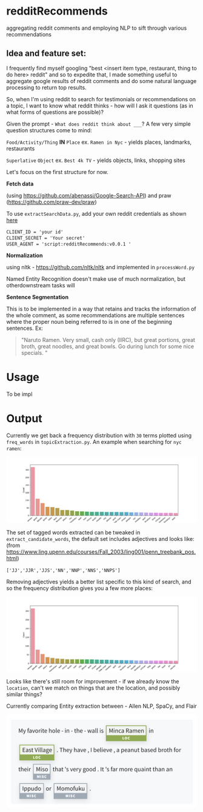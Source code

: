 # redditRecommends
aggregating reddit comments and employing NLP to sift through various recommendations

## Idea and feature set:

I frequently find myself googling "best \<insert item type, restaurant, thing to do here\> reddit" and so to expedite that, I made something useful to aggregate google results of reddit comments and do some natural language processing to return top results.

So, when I'm using reddit to search for testimonials or recommendations on a topic, I want to know what reddit thinks - how will I ask it questions (as in what forms of questions are possible)?

Given the prompt - `What does reddit think about ___`? A few very simple question structures come to mind:

`Food/Activity/Thing` **IN** `Place` ex. `Ramen in Nyc` - yields places, landmarks, restaurants

`Superlative` `Object` ex. `Best 4k TV` - yields objects, links, shopping sites

Let's focus on the first structure for now.


**Fetch data**

(using https://github.com/abenassi/Google-Search-API) and praw (https://github.com/praw-dev/praw)

To use `extractSearchData.py`, add your own reddit credentials as shown [here](https://github.com/reddit-archive/reddit/wiki/OAuth2-Quick-Start-Example#first-steps)

    CLIENT_ID = 'your id'
    CLIENT_SECRET = 'Your secret'
    USER_AGENT = 'script:redditRecommends:v0.0.1 '


**Normalization**

using nltk - https://github.com/nltk/nltk and implemented in `processWord.py`

Named Entity Recognition doesn't make use of much normalization, but otherdownstream tasks will

**Sentence Segmentation**

This is to be implemented in a way that retains and tracks the information of the whole comment, as some
recommendations are multiple sentences where the proper noun being referred to is in one of the beginning sentences. Ex:

>"Naruto Ramen. Very small, cash only (IIRC), but great portions, great broth, great noodles, and great bowls. Go during lunch for some nice specials. "

# Usage

To be impl

# Output

Currently we get back a frequency distribution with `30` terms plotted using `freq_words` in `topicExtraction.py`. An example when searching for `nyc ramen`:

![Adjectives included](/img/freqDistExtracted.png)

The set of tagged words extracted can be tweaked in `extract_candidate_words`, the default set includes adjectives and looks like: (from https://www.ling.upenn.edu/courses/Fall_2003/ling001/penn_treebank_pos.html)

`['JJ','JJR','JJS','NN','NNP','NNS','NNPS']`

Removing adjectives yields a better list specific to this kind of search, and so the frequency distribution gives you a few more places:

![Adjectives NOT included](/img/freqDistNonAdj.png)

Looks like there's still room for improvement - if we already know the `location`, can't we match on things that are the location, and possibly similar things?

Currently comparing Entity extraction between - Allen NLP, SpaCy, and Flair

![On a sample comment](/img/allenNER.png)
